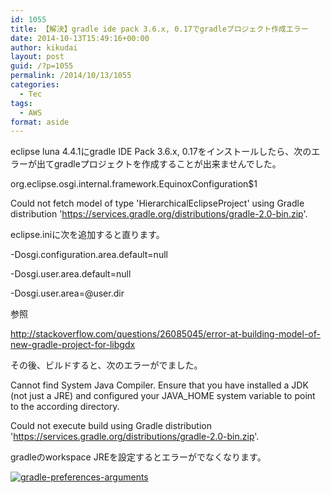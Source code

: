 ```yaml
---
id: 1055
title: 【解決】gradle ide pack 3.6.x, 0.17でgradleプロジェクト作成エラー
date: 2014-10-13T15:49:16+00:00
author: kikudai
layout: post
guid: /?p=1055
permalink: /2014/10/13/1055
categories:
  - Tec
tags:
  - AWS
format: aside
---
```

eclipse luna 4.4.1にgradle IDE Pack 3.6.x, 0.17をインストールしたら、次のエラーが出てgradleプロジェクトを作成することが出来ませんでした。

org.eclipse.osgi.internal.framework.EquinoxConfiguration$1
  
Could not fetch model of type 'HierarchicalEclipseProject' using Gradle distribution 'https://services.gradle.org/distributions/gradle-2.0-bin.zip'.

eclipse.iniに次を追加すると直ります。<!--more-->

-Dosgi.configuration.area.default=null
  
-Dosgi.user.area.default=null
  
-Dosgi.user.area=@user.dir

参照

http://stackoverflow.com/questions/26085045/error-at-building-model-of-new-gradle-project-for-libgdx

その後、ビルドすると、次のエラーがでました。

Cannot find System Java Compiler. Ensure that you have installed a JDK (not just a JRE) and configured your JAVA_HOME system variable to point to the according directory.
  
Could not execute build using Gradle distribution 'https://services.gradle.org/distributions/gradle-2.0-bin.zip'.

gradleのworkspace JREを設定するとエラーがでなくなります。

<a title="gradle-preferences-arguments" href="http://www.flickr.com/photos/125776803@N07/15526074672" rel="nofollow"><img src="https://farm4.staticflickr.com/3943/15526074672_5abea2b6ef.jpg" alt="gradle-preferences-arguments" class="alignnone " /></a>